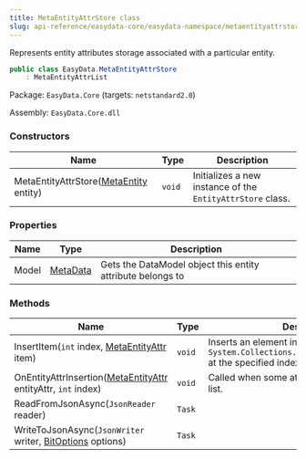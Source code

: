 ```yaml
---
title: MetaEntityAttrStore class
slug: api-reference/easydata-core/easydata-namespace/metaentityattrstore-class
---
```

Represents entity attributes storage associated with a particular entity.
```csharp
public class EasyData.MetaEntityAttrStore
    : MetaEntityAttrList

```
Package: `EasyData.Core` (targets: `netstandard2.0`)

Assembly: `EasyData.Core.dll`

### Constructors

| Name | Type | Description | 
| --- | --- | --- | 
| MetaEntityAttrStore([MetaEntity](api-reference/easydata-core/easydata-namespace/metaentity-class) entity) | `void` | Initializes a new instance of the `EntityAttrStore` class. | 


### Properties

| Name | Type | Description | 
| --- | --- | --- | 
| Model | [MetaData](api-reference/easydata-core/easydata-namespace/metadata-class) | Gets the DataModel object this entity attribute belongs to | 


### Methods

| Name | Type | Description | 
| --- | --- | --- | 
| InsertItem(`int` index, [MetaEntityAttr](api-reference/easydata-core/easydata-namespace/metaentityattr-class) item) | `void` | Inserts an element into the `System.Collections.ObjectModel.Collection'1` at the specified index. | 
| OnEntityAttrInsertion([MetaEntityAttr](api-reference/easydata-core/easydata-namespace/metaentityattr-class) entityAttr, `int` index) | `void` | Called when some attribute is inserted to the list. | 
| ReadFromJsonAsync(`JsonReader` reader) | `Task` |  | 
| WriteToJsonAsync(`JsonWriter` writer, [BitOptions](api-reference/easydata-core/easydata-namespace/bitoptions-class) options) | `Task` |  |